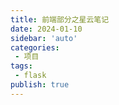 ```yaml
---
title: 前端部分之星云笔记
date: 2024-01-10
sidebar: 'auto'
categories:
 - 项目
tags:
 - flask
publish: true
---
```

